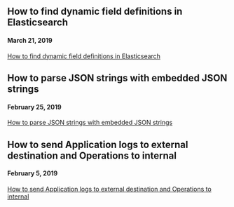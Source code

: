 ## How to find dynamic field definitions in Elasticsearch
#### March 21, 2019
[How to find dynamic field definitions in Elasticsearch](how-to-find-dynamic-field-definitions-in-elasticsearch)

## How to parse JSON strings with embedded JSON strings
#### February 25, 2019
[How to parse JSON strings with embedded JSON strings](how-to-parse-json-string-with-embedded-json)

## How to send Application logs to external destination and Operations to internal
#### February 5, 2019
[How to send Application logs to external destination and Operations to internal](how-to-send-app-logs-to-external-and-ops-to-internal)
